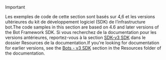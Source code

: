 > [!Important]
> <span data-ttu-id="9be51-101">Les exemples de code de cette section sont basés sur 4,6 et les versions ultérieures du kit de développement logiciel (SDK) de l’infrastructure bot.</span><span class="sxs-lookup"><span data-stu-id="9be51-101">The code samples in this section are based on 4.6 and later versions of the Bot Framework SDK.</span></span> <span data-ttu-id="9be51-102">Si vous recherchez de la documentation pour les versions antérieures, reportez-vous à la section [SDK-v3 SDK](~/resources/bot-v3/bots-overview.md) dans le dossier Resources de la documentation.</span><span class="sxs-lookup"><span data-stu-id="9be51-102">If you're looking for documentation for earlier versions, see the [Bots - v3 SDK](~/resources/bot-v3/bots-overview.md) section in the Resources folder of the documentation.</span></span>
